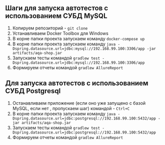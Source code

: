 ## Шаги для запуска автотестов с использованием СУБД MySQL

1. Копируем репозиторий - ```git clone```
2. Устанавливаем Docker Toolbox для Windows
3. В корне папки проекта запускаем команду ```docker-compose up```
4. В корне папки проекта запускаем команду ```java -Dspring.datasource.url=jdbc:mysql://192.168.99.100:3306/app -jar artifacts/aqa-shop.jar```
5. Запускаем тесты командой ```gradlew test -Dspring.datasource.url=jdbc:mysql://192.168.99.100:3306/app```
6. Формируем отчеты командой ```gradlew AllureReport```

## Для запуска автотестов с использованием СУБД Postgresql

1. Останавливаем приложение (если оно уже запущено с базой MySQL, если нет , пропускаем шаг) командой - ```Ctrl+C```
2. В корне папки проекта запускаем команду ```java -Dspring.datasource.url=jdbc:postgresql://192.168.99.100:5432/app -jar artifacts/aqa-shop.jar```
3. Запускаем тесты командой ```gradlew test -Dspring.datasource.url=jdbc:postgresql://192.168.99.100:5432/app```
4. Формируем отчеты командой ```gradlew AllureReport```

